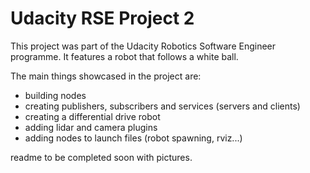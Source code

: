 # Udacity RSE Project 2

This project was part of the Udacity Robotics Software Engineer programme.
It features a robot that follows a white ball.

The main things showcased in the project are:
 - building nodes
 - creating publishers, subscribers and services (servers and clients)
 - creating a differential drive robot
 - adding lidar and camera plugins
 - adding nodes to launch files (robot spawning, rviz...)

readme to be completed soon with pictures.
